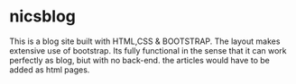 # nicsblog
This is a blog site built with HTML,CSS & BOOTSTRAP.
The layout makes extensive use of bootstrap.
Its fully functional in the sense that it can work perfectly as blog, biut with no back-end.
the articles would have to be added as html pages.
